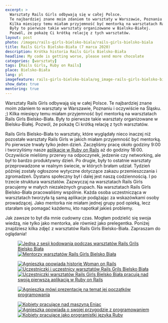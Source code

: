 ```yaml
---
excerpt: >
  Warsztaty Rails Girls odbywają się w całej Polsce.
  Te najbardziej znane moim zdaniem to warsztaty w Warszawie, Poznaniu i oczywiście na Śląsku. ;)
  Kilka miesięcy temu miałam przyjemność być mentorką na warsztatach Rails Girls Bielsko-Biała.
  Były to pierwsze takie warsztaty organizowane w Bielsku-Białej.
  Pozwól, że pokażę Ci krótką relację z tych warsztatów.
layout: post
photo: /images/rails-girls-bielsko-biala/rails-girls-bielsko-biala
title: Rails Girls Bielsko-Biała (7 marca 2020)
description: Krótka historia Rails Girls Bielsko-Biała
headline: My code is getting worse, please send more chocolate
categories: [warsztaty]
tags: [Rails Girls, Ruby on Rails]
place: Bielsko-Biała
lang: pl
imagefeature: rails-girls-bielsko-biala/og_image-rails-girls-bielsko-biala.png
show_date: true
mentoring: true
---
```


Warsztaty Rails Girls odbywają się w całej Polsce. Te najbardziej znane moim zdaniem to warsztaty w Warszawie, Poznaniu i oczywiście na Śląsku. ;) Kilka miesięcy temu miałam przyjemność być mentorką na warsztatach Rails Girls Bielsko-Biała. Były to pierwsze takie warsztaty organizowane w Bielsku-Białej. Pozwól, że pokażę Ci krótką relację z tych warsztatów.

Rails Girls Bielsko-Biała to warsztaty, które wyglądały nieco inaczej niż pozostałe warsztaty Rails Girls w jakich miałam przyjemność być mentorką. Po pierwsze trwały tylko jeden dzień. Zaczęliśmy pracę około godziny 9:00 i tworzyliśmy nasze [aplikacje w Ruby on Rails](https://fractalsoft.org/pl "Fractal Soft - stwórz z nami swoją aplikację internetową") aż do godziny 18:00. Oczywiście mieliśmy przerwy na odpoczynek, jedzenie czy networking, ale był to bardzo produktywny dzień. Po drugie, były to ostatnie warsztaty przeprowadzone w realnym świecie, w których brałam udział. Tydzień później zostały ogłoszone wytyczne dotyczące zakazu przemieszczania i zgromadzeń. Dystans społeczny był i dalej jest naszą codziennością. I po trzecie struktura warsztatów. Zazwyczaj na warsztatach Rails Girls pracujemy w małych niezależnych grupach. Na warsztatach Rails Girls Bielsko-Biała pracowaliśmy wspólnie. Każda osoba uczestnicząca w warsztatach tworzyła tą samą aplikacje podążając za wskazówkami osoby prowadzącej. Jako mentorka nie miałam jednej grupy pod opieką, lecz starałam się pomagać każdemu, kto napotkał jakieś problemy.

Jak zawsze to był dla mnie cudowny czas. Mogłam podzielić się swoja wiedzą, nie tylko jako mentorka, ale również jako prelegentka. Poniżej znajdziesz kilka zdjęć z warsztatów Rails Girls Bielsko-Biała. Zapraszam do oglądania!

<figure class='half'>
  <a href="{{ site.baseurl_root }}/images/rails-girls-bielsko-biala/01-one-of-coding-sessions.jpg">
    <img src="{{ site.baseurl_root }}/images/rails-girls-bielsko-biala/thumbs/01-one-of-coding-sessions.jpg"
         alt='Jedna z sesji kodowania podczas warsztatów Rails Grils Bielsko Biała'>
  </a>
  <a href="{{ site.baseurl_root }}/images/rails-girls-bielsko-biala/02-rails-girls-bielsko-biala-mentors.jpg">
    <img src="{{ site.baseurl_root }}/images/rails-girls-bielsko-biala/thumbs/02-rails-girls-bielsko-biala-mentors.jpg"
         alt='Mentorzy warsztatów Rails Girls Bielsko Biała'>
  </a>
</figure>
<figure class='third'>
  <a href="{{ site.baseurl_root }}/images/rails-girls-bielsko-biala/03-woman-on-rails-presentation.jpg">
    <img src="{{ site.baseurl_root }}/images/rails-girls-bielsko-biala/thumbs/03-woman-on-rails-presentation.jpg"
         alt='Agnieszka opowiada historię Woman on Rails'>
  </a>
  <a href="{{ site.baseurl_root }}/images/rails-girls-bielsko-biala/04-rails-girls-bielsko-biala-participants.jpg">
    <img src="{{ site.baseurl_root }}/images/rails-girls-bielsko-biala/thumbs/04-rails-girls-bielsko-biala-participants.jpg"
         alt='Uczestniczki i uczestnicy warsztatów Rails Grils Bielsko Biała'>
  </a>
  <a href="{{ site.baseurl_root }}/images/rails-girls-bielsko-biala/05-work-in-progress.jpg">
    <img src="{{ site.baseurl_root }}/images/rails-girls-bielsko-biala/thumbs/05-work-in-progress.jpg"
         alt='Uczestniczki warsztatów Rails Girls Bielsko Biała pracują nad swoją pierwszą aplikacją w Ruby on Rails'>
  </a>
</figure>
<figure>
  <a href="{{ site.baseurl_root }}/images/rails-girls-bielsko-biala/06-agnieszka-speaking.jpg">
    <img src="{{ site.baseurl_root }}/images/rails-girls-bielsko-biala/thumbs/06-agnieszka-speaking.jpg"
         alt='Agnieszka mówi prezentację na temat jej początków programowania'>
  </a>
</figure>
<figure class='third'>
  <a href="{{ site.baseurl_root }}/images/rails-girls-bielsko-biala/07-eniac-programmers.jpg">
    <img src="{{ site.baseurl_root }}/images/rails-girls-bielsko-biala/thumbs/07-eniac-programmers.jpg"
         alt='Kobiety pracujące nad maszyną Eniac'>
  </a>
  <a href="{{ site.baseurl_root }}/images/rails-girls-bielsko-biala/08-agnieszka-story.jpg">
    <img src="{{ site.baseurl_root }}/images/rails-girls-bielsko-biala/thumbs/08-agnieszka-story.jpg"
         alt='Agnieszka opowiada o swojej przygodzie z programowaniem'>
  </a>
  <a href="{{ site.baseurl_root }}/images/rails-girls-bielsko-biala/09-ruby-women-programmers.jpg">
    <img src="{{ site.baseurl_root }}/images/rails-girls-bielsko-biala/thumbs/09-ruby-women-programmers.jpg"
         alt='Kobiety pracujące jako programistki języka Ruby'>
  </a>
</figure>

